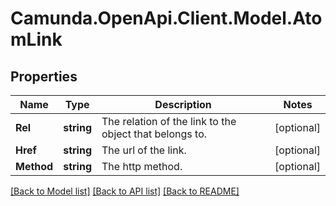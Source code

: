 # Camunda.OpenApi.Client.Model.AtomLink
## Properties

Name | Type | Description | Notes
------------ | ------------- | ------------- | -------------
**Rel** | **string** | The relation of the link to the object that belongs to. | [optional] 
**Href** | **string** | The url of the link. | [optional] 
**Method** | **string** | The http method. | [optional] 

[[Back to Model list]](../README.md#documentation-for-models) [[Back to API list]](../README.md#documentation-for-api-endpoints) [[Back to README]](../README.md)

